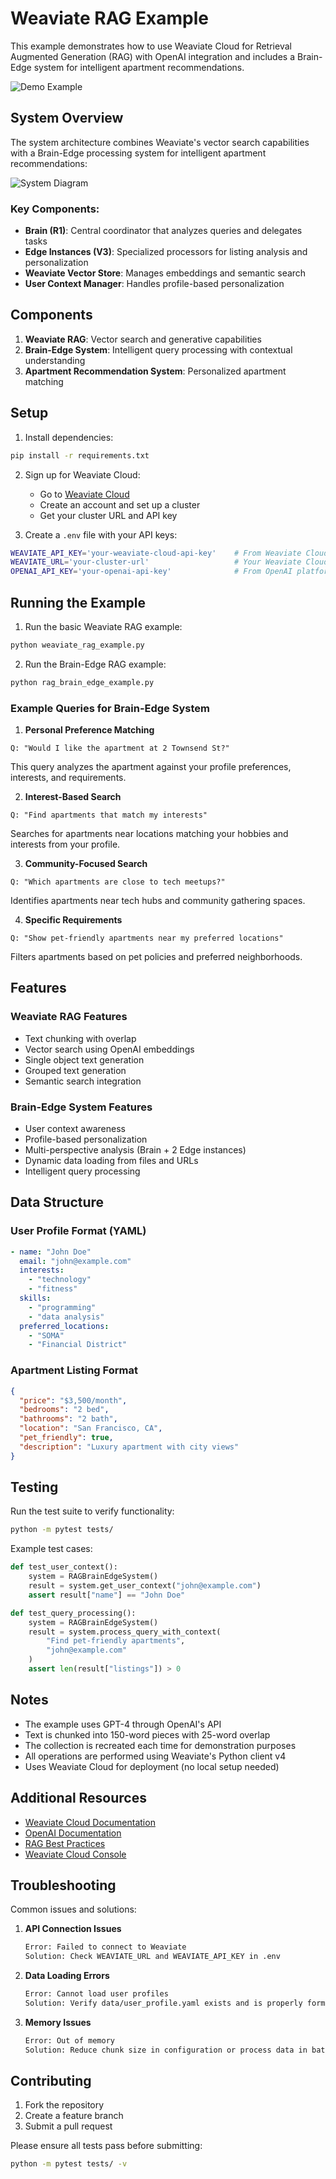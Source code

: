 # Weaviate RAG Example

This example demonstrates how to use Weaviate Cloud for Retrieval Augmented Generation (RAG) with OpenAI integration and includes a Brain-Edge system for intelligent apartment recommendations.

![Demo Example](./docs/demo_example.png)

## System Overview

The system architecture combines Weaviate's vector search capabilities with a Brain-Edge processing system for intelligent apartment recommendations:

![System Diagram](./docs/diagram.png)

### Key Components:
- **Brain (R1)**: Central coordinator that analyzes queries and delegates tasks
- **Edge Instances (V3)**: Specialized processors for listing analysis and personalization
- **Weaviate Vector Store**: Manages embeddings and semantic search
- **User Context Manager**: Handles profile-based personalization

## Components

1. **Weaviate RAG**: Vector search and generative capabilities
2. **Brain-Edge System**: Intelligent query processing with contextual understanding
3. **Apartment Recommendation System**: Personalized apartment matching

## Setup

1. Install dependencies:
```bash
pip install -r requirements.txt
```

2. Sign up for Weaviate Cloud:
   - Go to [Weaviate Cloud](https://console.weaviate.cloud/)
   - Create an account and set up a cluster
   - Get your cluster URL and API key

3. Create a `.env` file with your API keys:
```bash
WEAVIATE_API_KEY='your-weaviate-cloud-api-key'    # From Weaviate Cloud Console
WEAVIATE_URL='your-cluster-url'                   # Your Weaviate Cloud cluster URL (e.g., https://your-cluster.weaviate.network)
OPENAI_API_KEY='your-openai-api-key'              # From OpenAI platform
```

## Running the Example

1. Run the basic Weaviate RAG example:
```bash
python weaviate_rag_example.py
```

2. Run the Brain-Edge RAG example:
```bash
python rag_brain_edge_example.py
```

### Example Queries for Brain-Edge System

1. **Personal Preference Matching**
```
Q: "Would I like the apartment at 2 Townsend St?"
```
This query analyzes the apartment against your profile preferences, interests, and requirements.

2. **Interest-Based Search**
```
Q: "Find apartments that match my interests"
```
Searches for apartments near locations matching your hobbies and interests from your profile.

3. **Community-Focused Search**
```
Q: "Which apartments are close to tech meetups?"
```
Identifies apartments near tech hubs and community gathering spaces.

4. **Specific Requirements**
```
Q: "Show pet-friendly apartments near my preferred locations"
```
Filters apartments based on pet policies and preferred neighborhoods.

## Features

### Weaviate RAG Features
- Text chunking with overlap
- Vector search using OpenAI embeddings
- Single object text generation
- Grouped text generation
- Semantic search integration

### Brain-Edge System Features
- User context awareness
- Profile-based personalization
- Multi-perspective analysis (Brain + 2 Edge instances)
- Dynamic data loading from files and URLs
- Intelligent query processing

## Data Structure

### User Profile Format (YAML)
```yaml
- name: "John Doe"
  email: "john@example.com"
  interests:
    - "technology"
    - "fitness"
  skills:
    - "programming"
    - "data analysis"
  preferred_locations:
    - "SOMA"
    - "Financial District"
```

### Apartment Listing Format
```json
{
  "price": "$3,500/month",
  "bedrooms": "2 bed",
  "bathrooms": "2 bath",
  "location": "San Francisco, CA",
  "pet_friendly": true,
  "description": "Luxury apartment with city views"
}
```

## Testing

Run the test suite to verify functionality:
```bash
python -m pytest tests/
```

Example test cases:
```python
def test_user_context():
    system = RAGBrainEdgeSystem()
    result = system.get_user_context("john@example.com")
    assert result["name"] == "John Doe"

def test_query_processing():
    system = RAGBrainEdgeSystem()
    result = system.process_query_with_context(
        "Find pet-friendly apartments",
        "john@example.com"
    )
    assert len(result["listings"]) > 0
```

## Notes

- The example uses GPT-4 through OpenAI's API
- Text is chunked into 150-word pieces with 25-word overlap
- The collection is recreated each time for demonstration purposes
- All operations are performed using Weaviate's Python client v4
- Uses Weaviate Cloud for deployment (no local setup needed)

## Additional Resources

- [Weaviate Cloud Documentation](https://weaviate.io/developers/weaviate/installation/weaviate-cloud)
- [OpenAI Documentation](https://platform.openai.com/docs)
- [RAG Best Practices](https://weaviate.io/developers/weaviate/starter-guides/retrieval-augmented-generation)
- [Weaviate Cloud Console](https://console.weaviate.cloud/)

## Troubleshooting

Common issues and solutions:

1. **API Connection Issues**
   ```bash
   Error: Failed to connect to Weaviate
   Solution: Check WEAVIATE_URL and WEAVIATE_API_KEY in .env
   ```

2. **Data Loading Errors**
   ```bash
   Error: Cannot load user profiles
   Solution: Verify data/user_profile.yaml exists and is properly formatted
   ```

3. **Memory Issues**
   ```bash
   Error: Out of memory
   Solution: Reduce chunk size in configuration or process data in batches
   ```

## Contributing

1. Fork the repository
2. Create a feature branch
3. Submit a pull request

Please ensure all tests pass before submitting:
```bash
python -m pytest tests/ -v
```

